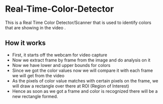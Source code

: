 # Real-Time-Color-Detector
This is a Real Time Color Detector/Scanner that is used to identify colors that are showing in the video .

## How it works
* First, it starts off the webcam for video capture
* Now we extract frame by frame from the image and do analysis on it
* Now we have lower and upper bounds for colors
* Since we got the color values now we will compare it with each frame we will get from the video
* As the pixels of color value matches with certain pixels on the frame, we will draw a rectangle over there at ROI (Region of Interest)
* Hence as soon as we got a frame and color is recognized there will be a new rectangle formed.
